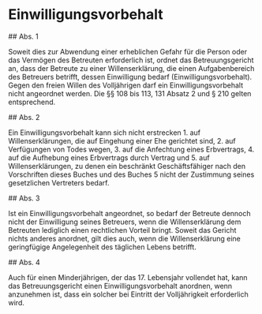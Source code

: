 # Einwilligungsvorbehalt



\#\# Abs. 1

 Soweit dies zur Abwendung einer erheblichen Gefahr für die Person oder das Vermögen des Betreuten erforderlich ist, ordnet das Betreuungsgericht an, dass der Betreute zu einer Willenserklärung, die einen Aufgabenbereich des Betreuers betrifft, dessen Einwilligung bedarf (Einwilligungsvorbehalt). Gegen den freien Willen des Volljährigen darf ein Einwilligungsvorbehalt nicht angeordnet werden. Die §§ 108 bis 113, 131 Absatz 2 und § 210 gelten entsprechend.

\#\# Abs. 2

 Ein Einwilligungsvorbehalt kann sich nicht erstrecken  1\.
 auf Willenserklärungen, die auf Eingehung einer Ehe gerichtet sind,
 2\.
 auf Verfügungen von Todes wegen,
 3\.
 auf die Anfechtung eines Erbvertrags,
 4\.
 auf die Aufhebung eines Erbvertrags durch Vertrag und
 5\.
 auf Willenserklärungen, zu denen ein beschränkt Geschäftsfähiger nach den Vorschriften dieses Buches und des Buches 5 nicht der Zustimmung seines gesetzlichen Vertreters bedarf.


\#\# Abs. 3

 Ist ein Einwilligungsvorbehalt angeordnet, so bedarf der Betreute dennoch nicht der Einwilligung seines Betreuers, wenn die Willenserklärung dem Betreuten lediglich einen rechtlichen Vorteil bringt. Soweit das Gericht nichts anderes anordnet, gilt dies auch, wenn die Willenserklärung eine geringfügige Angelegenheit des täglichen Lebens betrifft.

\#\# Abs. 4

 Auch für einen Minderjährigen, der das 17\. Lebensjahr vollendet hat, kann das Betreuungsgericht einen Einwilligungsvorbehalt anordnen, wenn anzunehmen ist, dass ein solcher bei Eintritt der Volljährigkeit erforderlich wird. 

